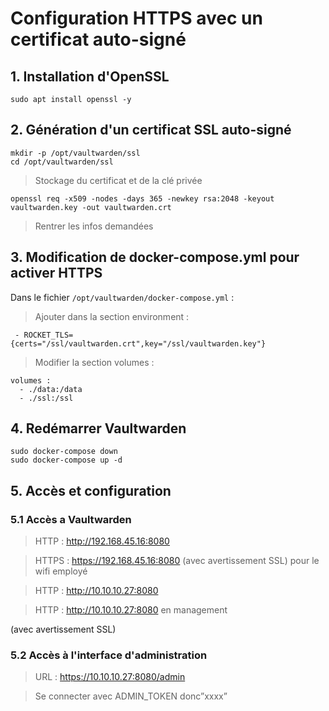 
# Configuration HTTPS avec un certificat auto-signé
## 1. Installation d'OpenSSL

    sudo apt install openssl -y

## 2. Génération d'un certificat SSL auto-signé

    mkdir -p /opt/vaultwarden/ssl
    cd /opt/vaultwarden/ssl

> Stockage du certificat et de la clé privée

    openssl req -x509 -nodes -days 365 -newkey rsa:2048 -keyout vaultwarden.key -out vaultwarden.crt

> Rentrer les infos demandées

## 3. Modification de docker-compose.yml pour activer HTTPS

Dans le fichier `/opt/vaultwarden/docker-compose.yml` :

> Ajouter dans la section environment :
     
     
     - ROCKET_TLS={certs="/ssl/vaultwarden.crt",key="/ssl/vaultwarden.key"}

> Modifier la section volumes :
    
    
    volumes :
      - ./data:/data
      - ./ssl:/ssl

## 4. Redémarrer Vaultwarden
    sudo docker-compose down
    sudo docker-compose up -d


## 5. Accès et configuration

### 5.1 Accès a Vaultwarden

>HTTP : http://192.168.45.16:8080

>HTTPS : https://192.168.45.16:8080 (avec avertissement SSL) pour le wifi employé 

>HTTP : http://10.10.10.27:8080

>HTTP : http://10.10.10.27:8080 en management

(avec avertissement SSL)

### 5.2 Accès à l'interface d'administration

> URL : https://10.10.10.27:8080/admin

> Se connecter avec ADMIN_TOKEN donc”xxxx”










